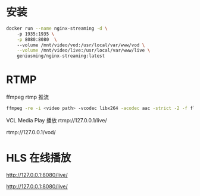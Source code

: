 # 安装
```bash
docker run --name nginx-streaming -d \   
    -p 1935:1935 \
    -p 8080:8080  \ 
    --volume /mnt/video/vod:/usr/local/var/www/vod \
    --volume /mnt/video/live:/usr/local/var/www/live \
    geniusming/nginx-streaming:latest
```
# RTMP
 ffmpeg rtmp 推流
```bash
ffmpeg -re -i <video path> -vcodec libx264 -acodec aac -strict -2 -f flv rtmp://127.0.0.1/live/<live stream name>
```
VCL Media Play 播放
rtmp://127.0.0.1/live/<live stream name>
    
rtmp://127.0.0.1/vod/<vod stream name>

# HLS 在线播放
http://127.0.0.1:8080/live/<live stream name>
    
http://127.0.0.1:8080/live/<vod stream name>

